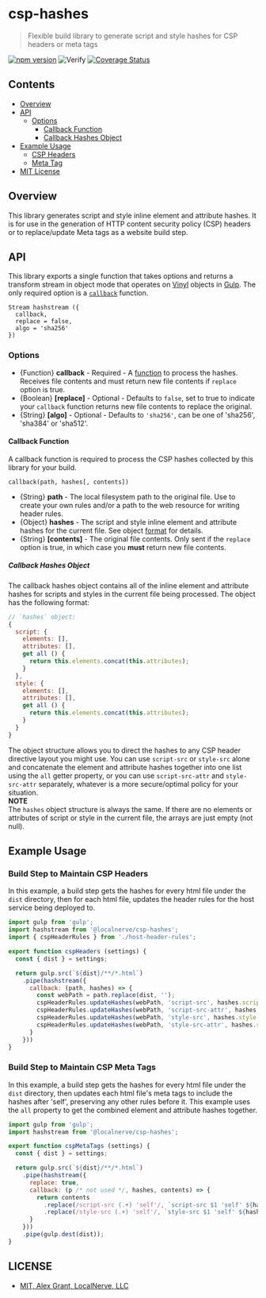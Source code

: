 # csp-hashes

> Flexible build library to generate script and style hashes for CSP headers or meta tags

[![npm version](https://badge.fury.io/js/%40localnerve%2Fcsp-hashes.svg)](https://badge.fury.io/js/%40localnerve%2Fcsp-hashes)
![Verify](https://github.com/localnerve/csp-hashes/workflows/Verify/badge.svg)
[![Coverage Status](https://coveralls.io/repos/github/localnerve/csp-hashes/badge.svg?branch=master)](https://coveralls.io/github/localnerve/csp-hashes?branch=master)

## Contents
+ [Overview](#overview)
+ [API](#API)
  + [Options](#options)
    + [Callback Function](#callback-function)
    + [Callback Hashes Object](#callback-hashes-object)
+ [Example Usage](#example-usage)
  + [CSP Headers](#build-step-to-maintain-csp-headers)
  + [Meta Tag](#build-step-to-maintain-csp-meta-tags)
+ [MIT License](#license)

## Overview
This library generates script and style inline element and attribute hashes. It is for use in the generation of HTTP content security policy (CSP) headers or to replace/update Meta tags as a website build step.

## API
This library exports a single function that takes options and returns a transform stream in object mode that operates on [Vinyl](https://github.com/gulpjs/vinyl) objects in [Gulp](https://github.com/gulpjs/gulp). The only required option is a [`callback`](#callback-function) function.

```
Stream hashstream ({
  callback,
  replace = false,
  algo = 'sha256'
})
```

### Options

+ {Function} **callback** - Required - A [function](#callback-function) to process the hashes. Receives file contents and must return new file contents if `replace` option is true.
+ {Boolean} **\[replace\]** - Optional - Defaults to `false`, set to true to indicate your `callback` function returns new file contents to replace the original.
+ {String} **\[algo\]** - Optional - Defaults to `'sha256'`, can be one of 'sha256', 'sha384' or 'sha512'.


#### Callback Function
A callback function is required to process the CSP hashes collected by this library for your build.

```
callback(path, hashes[, contents])
```

+ {String} **path** - The local filesystem path to the original file. Use to create your own rules and/or a path to the web resource for writing header rules.
+ {Object} **hashes** - The script and style inline element and attribute hashes for the current file. See object [format](callback-hashes-object) for details.
+ {String} **\[contents\]** - The original file contents. Only sent if the `replace` option is true, in which case you **must** return new file contents.

##### Callback Hashes Object
The callback hashes object contains all of the inline element and attribute hashes for scripts and styles in the current file being processed. The object has the following format:

```javascript
// `hashes` object:
{
  script: {
    elements: [],
    attributes: [],
    get all () {
      return this.elements.concat(this.attributes);
    }
  },
  style: {
    elements: [],
    attributes: [],
    get all () {
      return this.elements.concat(this.attributes);
    }
  }
}
```
The object structure allows you to direct the hashes to any CSP header directive layout you might use. You can use `script-src` or `style-src` alone and concatenate the element and attribute hashes together into one list using the `all` getter property, or you can use `script-src-attr` and `style-src-attr` separately, whatever is a more secure/optimal policy for your situation.  
**NOTE**  
The `hashes` object structure is always the same. If there are no elements or attributes of script or style in the current file, the arrays are just empty (not null).

## Example Usage

### Build Step to Maintain CSP Headers
In this example, a build step gets the hashes for every html file under the `dist` directory, then for each html file, updates the header rules for the host service being deployed to.

```javascript
import gulp from 'gulp';
import hashstream from '@localnerve/csp-hashes';
import { cspHeaderRules } from './host-header-rules';

export function cspHeaders (settings) {
  const { dist } = settings;

  return gulp.src(`${dist}/**/*.html`)
    .pipe(hashstream({
      callback: (path, hashes) => {
        const webPath = path.replace(dist, '');
        cspHeaderRules.updateHashes(webPath, 'script-src', hashes.script.elements.join(' '));
        cspHeaderRules.updateHashes(webPath, 'script-src-attr', hashes.script.attributes.join(' '));
        cspHeaderRules.updateHashes(webPath, 'style-src', hashes.style.elements.join(' '));
        cspHeaderRules.updateHashes(webPath, 'style-src-attr', hashes.style.attributes.join(' '));
      }
    }))
}
```

### Build Step to Maintain CSP Meta Tags
In this example, a build step gets the hashes for every html file under the `dist` directory, then updates each html file's meta tags to include the hashes after 'self', preserving any other rules before it. This example uses the `all` property to get the combined element and attribute hashes together.

```javascript
import gulp from 'gulp';
import hashstream from '@localnerve/csp-hashes';

export function cspMetaTags (settings) {
  const { dist } = settings;

  return gulp.src(`${dist}/**/*.html`)
    .pipe(hashstream({
      replace: true,
      callback: (p /* not used */, hashes, contents) => {
        return contents
          .replace(/script-src (.+) 'self'/, `script-src $1 'self' ${hashes.script.all.join(' ')}`)
          .replace(/style-src (.+) 'self'/, `style-src $1 'self' ${hashes.style.all.join(' ')}`);
      }
    }))
    .pipe(gulp.dest(dist));
}
```

## LICENSE

* [MIT, Alex Grant, LocalNerve, LLC](license.md)

